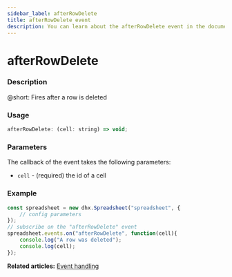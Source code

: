 ```yaml
---
sidebar_label: afterRowDelete
title: afterRowDelete event
description: You can learn about the afterRowDelete event in the documentation of the DHTMLX JavaScript Spreadsheet library. Browse developer guides and API reference, try out code examples and live demos, and download a free 30-day evaluation version of DHTMLX Spreadsheet.
---
```


# afterRowDelete

### Description

@short: Fires after a row is deleted

### Usage

~~~jsx
afterRowDelete: (cell: string) => void;
~~~

### Parameters

The callback of the event takes the following parameters:

- `cell` - (required) the id of a cell

### Example

~~~jsx {5-8}
const spreadsheet = new dhx.Spreadsheet("spreadsheet", {
    // config parameters
});
// subscribe on the "afterRowDelete" event
spreadsheet.events.on("afterRowDelete", function(cell){
	console.log("A row was deleted");
	console.log(cell);
});
~~~

**Related articles:** [Event handling](handling_events.md)